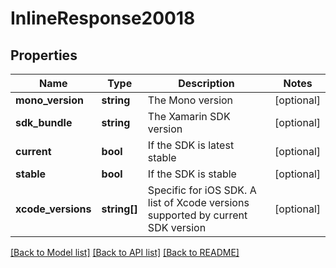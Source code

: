 # InlineResponse20018

## Properties
Name | Type | Description | Notes
------------ | ------------- | ------------- | -------------
**mono_version** | **string** | The Mono version | [optional] 
**sdk_bundle** | **string** | The Xamarin SDK version | [optional] 
**current** | **bool** | If the SDK is latest stable | [optional] 
**stable** | **bool** | If the SDK is stable | [optional] 
**xcode_versions** | **string[]** | Specific for iOS SDK. A list of Xcode versions supported by current SDK version | [optional] 

[[Back to Model list]](../README.md#documentation-for-models) [[Back to API list]](../README.md#documentation-for-api-endpoints) [[Back to README]](../README.md)


